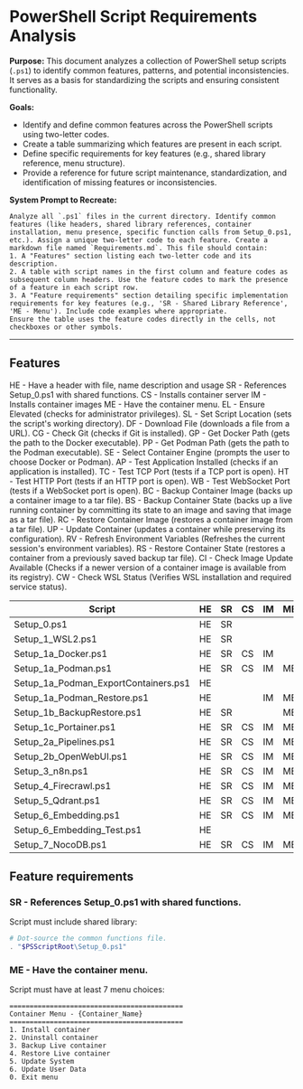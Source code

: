 # PowerShell Script Requirements Analysis

**Purpose:** This document analyzes a collection of PowerShell setup scripts (`.ps1`) to identify common features, patterns, and potential inconsistencies. It serves as a basis for standardizing the scripts and ensuring consistent functionality.

**Goals:**

*   Identify and define common features across the PowerShell scripts using two-letter codes.
*   Create a table summarizing which features are present in each script.
*   Define specific requirements for key features (e.g., shared library reference, menu structure).
*   Provide a reference for future script maintenance, standardization, and identification of missing features or inconsistencies.

**System Prompt to Recreate:**

```text
Analyze all `.ps1` files in the current directory. Identify common features (like headers, shared library references, container installation, menu presence, specific function calls from Setup_0.ps1, etc.). Assign a unique two-letter code to each feature. Create a markdown file named `Requirements.md`. This file should contain:
1. A "Features" section listing each two-letter code and its description.
2. A table with script names in the first column and feature codes as subsequent column headers. Use the feature codes to mark the presence of a feature in each script row.
3. A "Feature requirements" section detailing specific implementation requirements for key features (e.g., 'SR - Shared Library Reference', 'ME - Menu'). Include code examples where appropriate.
Ensure the table uses the feature codes directly in the cells, not checkboxes or other symbols.
```

---

## Features

HE - Have a header with file, name description and usage
SR - References Setup_0.ps1 with shared functions.
CS - Installs container server
IM - Installs container images
ME - Have the container menu.
EL - Ensure Elevated (checks for administrator privileges).
SL - Set Script Location (sets the script's working directory).
DF - Download File (downloads a file from a URL).
CG - Check Git (checks if Git is installed).
GP - Get Docker Path (gets the path to the Docker executable).
PP - Get Podman Path (gets the path to the Podman executable).
SE - Select Container Engine (prompts the user to choose Docker or Podman).
AP - Test Application Installed (checks if an application is installed).
TC - Test TCP Port (tests if a TCP port is open).
HT - Test HTTP Port (tests if an HTTP port is open).
WB - Test WebSocket Port (tests if a WebSocket port is open).
BC - Backup Container Image (backs up a container image to a tar file).
BS - Backup Container State (backs up a live running container by committing its state to an image and saving that image as a tar file).
RC - Restore Container Image (restores a container image from a tar file).
UP - Update Container (updates a container while preserving its configuration).
RV - Refresh Environment Variables (Refreshes the current session's environment variables).
RS - Restore Container State (restores a container from a previously saved backup tar file).
CI - Check Image Update Available (Checks if a newer version of a container image is available from its registry).
CW - Check WSL Status (Verifies WSL installation and required service status).

| Script                               | HE | SR | CS | IM | ME | EL | SL | DF | CG | GP | PP | SE | AP | TC | HT | WB | BC | BS | RC | UP | RS | RV | CI | CW |
|--------------------------------------|----|----|----|----|----|----|----|----|----|----|----|----|----|----|----|----|----|----|----|----|----|----|----|----|
| Setup_0.ps1                          | HE | SR |    |    |    | EL | SL | DF | CG | GP | PP | SE | AP | TC | HT | WB | BC | BS | RC | UP | RS | RV | CI | CW |
| Setup_1_WSL2.ps1                     | HE | SR |    |    |    | EL | SL |    |    |    |    |    |    |    |    |    |    |    |    |    |    |    |    | CW |
| Setup_1a_Docker.ps1                  | HE | SR | CS | IM |    | EL | SL | DF |    | GP |    |    | AP |    |    |    |    |    |    |    |    |    |    | CW |
| Setup_1a_Podman.ps1                  | HE | SR | CS | IM | ME |    | SL | DF |    |    | PP |    | AP |    |    |    |    |    |    |    | RS | RV |    | CW |
| Setup_1a_Podman_ExportContainers.ps1 | HE |    |    |    |    |    |    |    |    |    |    |    |    |    |    |    | BC |    |    |    |    |    |    |    |
| Setup_1a_Podman_Restore.ps1          | HE |    |    | IM | ME |    |    |    |    |    |    |    |    |    |    |    |    |    | RC |    |    |    |    |    |
| Setup_1b_BackupRestore.ps1           | HE | SR |    |    | ME |    |    |    |    |    |    | SE |    |    |    |    | BC |    | RC |    |    |    |    |    |
| Setup_1c_Portainer.ps1               | HE | SR | CS | IM | ME | EL | SL |    |    | GP | PP | SE |    | TC | HT |    |    | BS | RC | UP | RS |    |    |    |
| Setup_2a_Pipelines.ps1               | HE | SR | CS | IM | ME |    | SL | DF |    | GP | PP | SE |    | TC | HT |    |    | BS | RC | UP | RS |    |    |    |
| Setup_2b_OpenWebUI.ps1               | HE | SR | CS | IM | ME |    | SL |    |    | GP | PP | SE |    | TC | HT | WB |    | BS | RC | UP | RS |    | CI | CW |
| Setup_3_n8n.ps1                      | HE | SR | CS | IM | ME | EL | SL |    |    | GP | PP | SE |    | TC | HT |    |    | BS | RC | UP | RS |    |    |    |
| Setup_4_Firecrawl.ps1                | HE | SR | CS | IM | ME | EL | SL |    |    | GP |    |    |    | TC | HT |    |    | BS | RC | UP | RS |    |    |    |
| Setup_5_Qdrant.ps1                   | HE | SR | CS | IM | ME | EL | SL |    |    | GP | PP | SE |    | TC | HT |    |    | BS | RC | UP | RS |    |    |    |
| Setup_6_Embedding.ps1                | HE | SR | CS | IM | ME |    | SL |    |    |    |    |    |    | TC | HT |    |    |    |    | UP |    |    |    |    |
| Setup_6_Embedding_Test.ps1           | HE |    |    |    |    |    |    |    |    |    |    |    |    | TC |    |    |    |    |    |    |    |    |    |    |
| Setup_7_NocoDB.ps1                   | HE | SR | CS | IM | ME | EL | SL |    |    | GP | PP | SE |    | TC | HT |    |    | BS | RC | UP | RS |    |    |    |

## Feature requirements

### SR - References Setup_0.ps1 with shared functions.

Script must include shared library:

```PowerShell
# Dot-source the common functions file.
. "$PSScriptRoot\Setup_0.ps1"
```

### ME - Have the container menu.

Script must have at least 7 menu choices:

```text
===========================================
Container Menu - {Container_Name}
===========================================
1. Install container
2. Uninstall container
3. Backup Live container
4. Restore Live container
5. Update System
6. Update User Data
0. Exit menu
